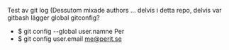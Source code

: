 Test av git log
(Dessutom mixade authors ... delvis i detta repo, delvis var gitbash lägger global gitconfig?
- $ git config --global user.namne Per
- $ git config user.email me@perit.se

